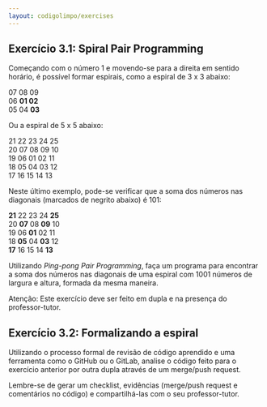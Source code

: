 ```yaml
---
layout: codigolimpo/exercises
---
```


## Exercício 3.1: Spiral Pair Programming

Começando com o número 1 e movendo-se para a direita em sentido horário, é possível formar espirais, como a espiral de 3 x 3 abaixo:

07 08 09<br />
06 **01 02**<br />
05 04 **03**<br />

Ou a espiral de 5 x 5 abaixo:

21 22 23 24 25<br />
20 07 08 09 10<br />
19 06 01 02 11<br />
18 05 04 03 12<br />
17 16 15 14 13

Neste último exemplo, pode-se verificar que a soma dos números nas diagonais (marcados de negrito abaixo) é 101:

**21** 22 23 24 **25**<br />
20 **07** 08 **09** 10<br />
19 06 **01** 02 11<br />
18 **05** 04 **03** 12<br />
**17** 16 15 14 **13**

Utilizando *Ping-pong Pair Programming*, faça um programa para encontrar a soma dos números nas diagonais de uma espiral com 1001 números de largura e altura, formada da mesma maneira.

Atenção: Este exercício deve ser feito em dupla e na presença do professor-tutor.

## Exercício 3.2: Formalizando a espiral

Utilizando o processo formal de revisão de código aprendido e uma ferramenta como o GitHub ou o GitLab, analise o código feito para o exercício anterior por outra dupla através de um merge/push request.

Lembre-se de gerar um checklist, evidências (merge/push request e comentários no código) e compartilhá-las com o seu professor-tutor.
